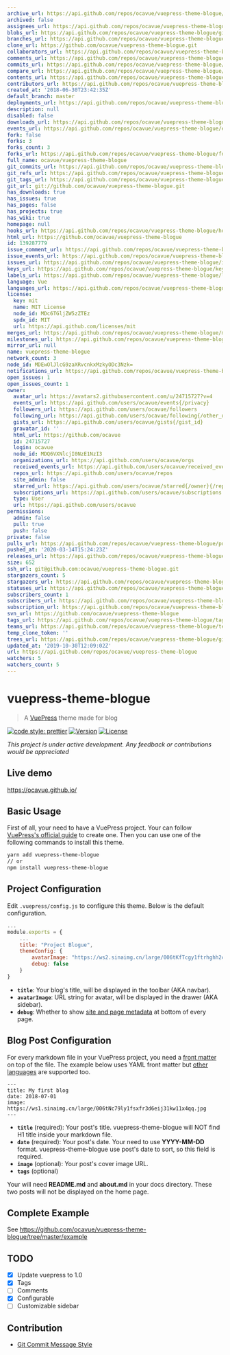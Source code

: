 ```yaml
---
archive_url: https://api.github.com/repos/ocavue/vuepress-theme-blogue/{archive_format}{/ref}
archived: false
assignees_url: https://api.github.com/repos/ocavue/vuepress-theme-blogue/assignees{/user}
blobs_url: https://api.github.com/repos/ocavue/vuepress-theme-blogue/git/blobs{/sha}
branches_url: https://api.github.com/repos/ocavue/vuepress-theme-blogue/branches{/branch}
clone_url: https://github.com/ocavue/vuepress-theme-blogue.git
collaborators_url: https://api.github.com/repos/ocavue/vuepress-theme-blogue/collaborators{/collaborator}
comments_url: https://api.github.com/repos/ocavue/vuepress-theme-blogue/comments{/number}
commits_url: https://api.github.com/repos/ocavue/vuepress-theme-blogue/commits{/sha}
compare_url: https://api.github.com/repos/ocavue/vuepress-theme-blogue/compare/{base}...{head}
contents_url: https://api.github.com/repos/ocavue/vuepress-theme-blogue/contents/{+path}
contributors_url: https://api.github.com/repos/ocavue/vuepress-theme-blogue/contributors
created_at: '2018-06-30T23:42:35Z'
default_branch: master
deployments_url: https://api.github.com/repos/ocavue/vuepress-theme-blogue/deployments
description: null
disabled: false
downloads_url: https://api.github.com/repos/ocavue/vuepress-theme-blogue/downloads
events_url: https://api.github.com/repos/ocavue/vuepress-theme-blogue/events
fork: false
forks: 3
forks_count: 3
forks_url: https://api.github.com/repos/ocavue/vuepress-theme-blogue/forks
full_name: ocavue/vuepress-theme-blogue
git_commits_url: https://api.github.com/repos/ocavue/vuepress-theme-blogue/git/commits{/sha}
git_refs_url: https://api.github.com/repos/ocavue/vuepress-theme-blogue/git/refs{/sha}
git_tags_url: https://api.github.com/repos/ocavue/vuepress-theme-blogue/git/tags{/sha}
git_url: git://github.com/ocavue/vuepress-theme-blogue.git
has_downloads: true
has_issues: true
has_pages: false
has_projects: true
has_wiki: true
homepage: null
hooks_url: https://api.github.com/repos/ocavue/vuepress-theme-blogue/hooks
html_url: https://github.com/ocavue/vuepress-theme-blogue
id: 139287779
issue_comment_url: https://api.github.com/repos/ocavue/vuepress-theme-blogue/issues/comments{/number}
issue_events_url: https://api.github.com/repos/ocavue/vuepress-theme-blogue/issues/events{/number}
issues_url: https://api.github.com/repos/ocavue/vuepress-theme-blogue/issues{/number}
keys_url: https://api.github.com/repos/ocavue/vuepress-theme-blogue/keys{/key_id}
labels_url: https://api.github.com/repos/ocavue/vuepress-theme-blogue/labels{/name}
language: Vue
languages_url: https://api.github.com/repos/ocavue/vuepress-theme-blogue/languages
license:
  key: mit
  name: MIT License
  node_id: MDc6TGljZW5zZTEz
  spdx_id: MIT
  url: https://api.github.com/licenses/mit
merges_url: https://api.github.com/repos/ocavue/vuepress-theme-blogue/merges
milestones_url: https://api.github.com/repos/ocavue/vuepress-theme-blogue/milestones{/number}
mirror_url: null
name: vuepress-theme-blogue
network_count: 3
node_id: MDEwOlJlcG9zaXRvcnkxMzkyODc3Nzk=
notifications_url: https://api.github.com/repos/ocavue/vuepress-theme-blogue/notifications{?since,all,participating}
open_issues: 1
open_issues_count: 1
owner:
  avatar_url: https://avatars2.githubusercontent.com/u/24715727?v=4
  events_url: https://api.github.com/users/ocavue/events{/privacy}
  followers_url: https://api.github.com/users/ocavue/followers
  following_url: https://api.github.com/users/ocavue/following{/other_user}
  gists_url: https://api.github.com/users/ocavue/gists{/gist_id}
  gravatar_id: ''
  html_url: https://github.com/ocavue
  id: 24715727
  login: ocavue
  node_id: MDQ6VXNlcjI0NzE1NzI3
  organizations_url: https://api.github.com/users/ocavue/orgs
  received_events_url: https://api.github.com/users/ocavue/received_events
  repos_url: https://api.github.com/users/ocavue/repos
  site_admin: false
  starred_url: https://api.github.com/users/ocavue/starred{/owner}{/repo}
  subscriptions_url: https://api.github.com/users/ocavue/subscriptions
  type: User
  url: https://api.github.com/users/ocavue
permissions:
  admin: false
  pull: true
  push: false
private: false
pulls_url: https://api.github.com/repos/ocavue/vuepress-theme-blogue/pulls{/number}
pushed_at: '2020-03-14T15:24:23Z'
releases_url: https://api.github.com/repos/ocavue/vuepress-theme-blogue/releases{/id}
size: 652
ssh_url: git@github.com:ocavue/vuepress-theme-blogue.git
stargazers_count: 5
stargazers_url: https://api.github.com/repos/ocavue/vuepress-theme-blogue/stargazers
statuses_url: https://api.github.com/repos/ocavue/vuepress-theme-blogue/statuses/{sha}
subscribers_count: 1
subscribers_url: https://api.github.com/repos/ocavue/vuepress-theme-blogue/subscribers
subscription_url: https://api.github.com/repos/ocavue/vuepress-theme-blogue/subscription
svn_url: https://github.com/ocavue/vuepress-theme-blogue
tags_url: https://api.github.com/repos/ocavue/vuepress-theme-blogue/tags
teams_url: https://api.github.com/repos/ocavue/vuepress-theme-blogue/teams
temp_clone_token: ''
trees_url: https://api.github.com/repos/ocavue/vuepress-theme-blogue/git/trees{/sha}
updated_at: '2019-10-30T12:09:02Z'
url: https://api.github.com/repos/ocavue/vuepress-theme-blogue
watchers: 5
watchers_count: 5
---
```


# vuepress-theme-blogue

> A [VuePress](https://vuepress.vuejs.org/) theme made for blog

[![code style: prettier](https://img.shields.io/badge/code_style-prettier-ff69b4.svg)](https://github.com/prettier/prettier)
[![Version](https://img.shields.io/npm/v/vuepress-theme-blogue.svg)](https://www.npmjs.com/package/vuepress-theme-blogue)
[![License](https://img.shields.io/npm/l/vuepress-theme-blogue.svg)](https://www.npmjs.com/package/vuepress-theme-blogue)

*This project is under active development. Any feedback or contributions would be appreciated*

## Live demo

https://ocavue.github.io/

## Basic Usage

First of all, your need to have a VuePress project. Your can follow [VuePress's official guide](https://vuepress.vuejs.org/guide/getting-started.html#inside-an-existing-project) to create one. Then you can use one of the following commands to install this theme.

```bash
yarn add vuepress-theme-blogue
// or
npm install vuepress-theme-blogue
```

## Project Configuration

Edit `.vuepress/config.js` to configure this theme. Below is the default configuration.

```js
...
module.exports = {
    ...
    title: "Project Blogue",
    themeConfig: {
        avatarImage: "https://ws2.sinaimg.cn/large/006tKfTcgy1ftrhghh2cgj3074074dfp.jpg",
        debug: false
    }
}
```

- **`title`**: Your blog's title, will be displayed in the toolbar (AKA navbar).
- **`avatarImage`**: URL string for avatar, will be displayed in the drawer (AKA sidebar).
- **`debug`**: Whether to show [site and page metadata](https://vuepress.vuejs.org/guide/custom-themes.html#site-and-page-metadata) at bottom of every page.

## Blog Post Configuration

For every markdown file in your VuePress project, you need a [front matter](https://vuepress.vuejs.org/guide/markdown.html#front-matter) on top of the file. The example below uses YAML front matter but [other languages](https://vuepress.vuejs.org/guide/markdown.html#alternative-front-matter-formats) are supported too.

```
---
title: My first blog
date: 2018-07-01
image: https://ws1.sinaimg.cn/large/006tNc79ly1fsxfr3d6eij31kw11x4qq.jpg
---
```

- **`title`** (required): Your post's title. vuepress-theme-blogue will NOT find H1 title inside your markdown file.
- **`date`** (required): Your post's date. Your need to use **YYYY-MM-DD** format. vuepress-theme-blogue use post's date to sort, so this field is required.
- **`image`** (optional): Your post's cover image URL.
- **`tags`** (optional)

Your will need **README.md** and **about.md** in your docs directory. These two posts will not be displayed on the home page.

## Complete Example

See https://github.com/ocavue/vuepress-theme-blogue/tree/master/example

## TODO

- [x] Update vuepress to 1.0
- [x] Tags
- [ ] Comments
- [x] Configurable
- [ ] Customizable sidebar

## Contribution

- [Git Commit Message Style](http://udacity.github.io/git-styleguide/)
